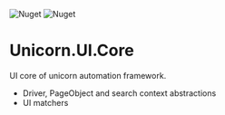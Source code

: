 ![Nuget](https://img.shields.io/nuget/v/Unicorn.UI.Core?style=plastic)
![Nuget](https://img.shields.io/nuget/dt/Unicorn.UI.Core?style=plastic)

# Unicorn.UI.Core

UI core of unicorn automation framework.

* Driver, PageObject and search context abstractions
* UI matchers

